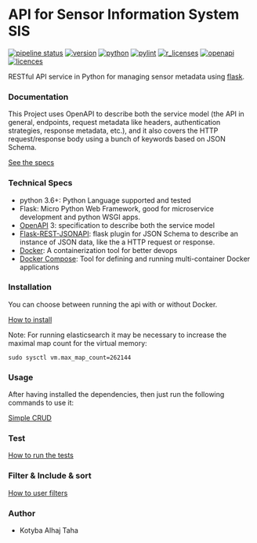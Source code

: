 # API for Sensor Information System SIS 

[![pipeline status](https://git.ufz.de/rdm-software/svm/backend/badges/master/pipeline.svg)](https://git.ufz.de/rdm-software/svm/backend/commits/master)
[![version](https://img.shields.io/badge/version-v1.0-lightgrey.svg)](./README.md) [![python](https://img.shields.io/badge/python-3.5|3.6|3.7-blue.svg?style=?style=plastic&logo=python)](#)
[![pylint](https://img.shields.io/badge/lint%20score-9.97/10-yellowgreen.svg )](https://git.ufz.de/rdm-software/svm/backend/-/jobs?job=unittest-lint)
[![r_licenses](https://img.shields.io/badge/requirements_licenses-check-redyellow.svg?style=plastic&logo=open-source-initiative)](./docs/requirements_licenses.md)
[![openapi](https://img.shields.io/badge/OpenAPI-3.0-green.svg?style=?style=plastic&logo=openapi-initiative)](./app/openapi/openapi.yaml)
[![licences](https://img.shields.io/badge/licenses-MIT-green.svg?style=?style=plastic&logo=)](#)


RESTful API service in Python for managing sensor metadata using [flask](https://flask.palletsprojects.com/en/1.1.x/).

### Documentation

This Project uses OpenAPI to describe both the service model (the API in general, endpoints, request 
metadata like headers, authentication strategies, response metadata, etc.),
and it also covers the HTTP request/response body using a bunch of keywords
based on JSON Schema. 

[See the specs ](app/openapi/openapi.yaml)


### Technical Specs

- python 3.6+: Python Language supported and tested
- Flask: Micro Python Web Framework, good for microservice development and python WSGI apps.
- [OpenAPI](https://swagger.io/specification/) 3: specification to describe both the service model
- [Flask-REST-JSONAPI](https://flask-rest-jsonapi.readthedocs.io/en/latest/index.html): 
flask plugin for JSON Schema to describe an instance of JSON data, like the a HTTP request
 or response.
- [Docker](https://docs.docker.com/get-started/overview/): A containerization tool for better devops
- [Docker Compose](https://docs.docker.com/compose/): Tool for defining and running multi-container Docker applications


### Installation

You can choose between running the api with or without Docker.

[How to install](./docs/installation.md)


Note: For running elasticsearch it may be necessary to increase the maximal
map count for the virtual memory:

```
sudo sysctl vm.max_map_count=262144
```
### Usage

After having installed the dependencies, then just run the following commands to use it:

[Simple CRUD](docs/usage.md)

### Test

[How to run the tests](docs/test.md)

### Filter & Include & sort

[How to user filters](docs/filtering.md)



### Author

- Kotyba Alhaj Taha
